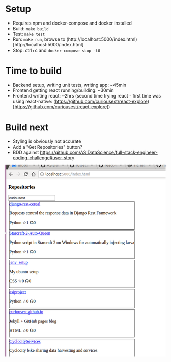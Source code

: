 # Setup

* Requires npm and docker-compose and docker installed
* Build: `make build`
* Test: `make test`
* Run: `make run`, browse to (http://localhost:5000/index.html)[http://localhost:5000/index.html]
* Stop: ctrl+c and `docker-compose stop -t0`

# Time to build

* Backend setup, writing unit tests, writing app: ~45min
* Frontend getting react running/building: ~30min
* Frontend writing react: ~2hrs (second time trying react - first time was using react-native: (https://github.com/curiousest/react-explore)[https://github.com/curiousest/react-explore])

# Build next

* Styling is obviously not accurate
* Add a "Get Repositories" button?
* BDD against https://github.com/ASIDataScience/full-stack-engineer-coding-challenge#user-story


![screenshot](screenshot.png)
